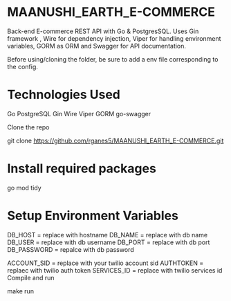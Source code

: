 # MAANUSHI_EARTH_E-COMMERCE
Back-end E-commerce REST API with Go & PostgresSQL. Uses Gin framework , Wire for dependency injection, Viper for handling environment variables, GORM as ORM and Swagger for API documentation.

Before using/cloning the folder, be sure to add a env file corresponding to the config.

# Technologies Used
Go
PostgreSQL
Gin
Wire
Viper
GORM
go-swagger

Clone the repo

git clone https://github.com/rganes5/MAANUSHI_EARTH_E-COMMERCE.git

# Install required packages

go mod tidy
# Setup Environment Variables

DB_HOST = replace with hostname
DB_NAME = replace with db name
DB_USER = replace with db username
DB_PORT = replace with db port
DB_PASSWORD = repalce with db password

ACCOUNT_SID = replace with your twilio account sid
AUTHTOKEN = replaec with twilio auth token
SERVICES_ID = replace with twilio services id
Compile and run

make run

